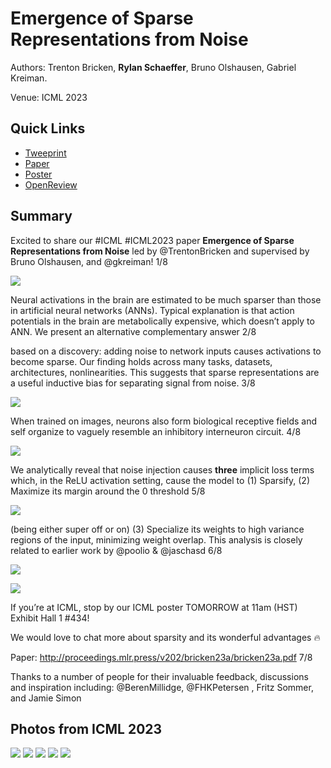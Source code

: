 # Emergence of Sparse Representations from Noise

Authors: Trenton Bricken, **Rylan Schaeffer**, Bruno Olshausen, Gabriel Kreiman. 

Venue: ICML 2023

## Quick Links

- [Tweeprint](https://twitter.com/RylanSchaeffer/status/1683654126977314816)
- [Paper](paper.pdf)
- [Poster](poster.pdf)
- [OpenReview](https://openreview.net/forum?id=cxYaBAXVKg)


## Summary


Excited to share our #ICML #ICML2023 paper **Emergence of Sparse Representations from Noise** led by @TrentonBricken
and supervised by Bruno Olshausen, and @gkreiman! 1/8

![](img_0.jpeg)

Neural activations in the brain are estimated to be much sparser than those in artificial neural networks (ANNs). Typical explanation is that action potentials in the brain are metabolically expensive, which doesn’t apply to ANN. We present an alternative complementary answer 2/8

based on a discovery: adding noise to network inputs causes activations to become sparse. Our finding holds across many tasks, datasets, architectures, nonlinearities. This suggests that sparse representations are a useful inductive bias for separating signal from noise. 3/8

![](img_1.jpeg)

When trained on images, neurons also form biological receptive fields and self organize to vaguely resemble an inhibitory interneuron circuit. 4/8

![](img_2.jpeg)

We analytically reveal that noise injection causes **three** implicit loss terms which, in the ReLU activation setting, cause the model to (1) Sparsify,  (2) Maximize its margin around the 0 threshold 5/8

![](img_4.jpeg)

(being either super off or on) (3) Specialize its weights to high variance regions of the input, minimizing weight overlap. This analysis is closely related to earlier work by @poolio
& @jaschasd  6/8

![](img_5.jpeg)

![](img_6.png)

If you’re at ICML, stop by our ICML poster TOMORROW at 11am (HST) Exhibit Hall 1 #434!

We would love to chat more about sparsity and its wonderful advantages 🔥

Paper: http://proceedings.mlr.press/v202/bricken23a/bricken23a.pdf 7/8

Thanks to a number of people for their invaluable feedback, discussions and inspiration including: @BerenMillidge, @FHKPetersen , Fritz Sommer, and Jamie Simon

## Photos from ICML 2023

![](fun_img_3.jpg)
![](fun_img_4.jpg)
![](fun_img_0.jpeg)
![](fun_img_1.jpeg)
![](fun_img_2.jpeg)